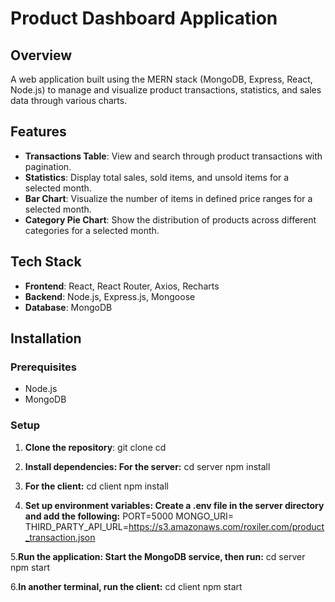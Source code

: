 # Product Dashboard Application

## Overview
A web application built using the MERN stack (MongoDB, Express, React, Node.js) to manage and visualize product transactions, statistics, and sales data through various charts.

## Features
- **Transactions Table**: View and search through product transactions with pagination.
- **Statistics**: Display total sales, sold items, and unsold items for a selected month.
- **Bar Chart**: Visualize the number of items in defined price ranges for a selected month.
- **Category Pie Chart**: Show the distribution of products across different categories for a selected month.

## Tech Stack
- **Frontend**: React, React Router, Axios, Recharts
- **Backend**: Node.js, Express.js, Mongoose
- **Database**: MongoDB

## Installation

### Prerequisites
- Node.js
- MongoDB

### Setup

1. **Clone the repository**:
   git clone <repository-url>
   cd <repository-folder>

2. **Install dependencies: For the server:**
   cd server
   npm install

3. **For the client:**
    cd client
    npm install

4. **Set up environment variables: Create a .env file in the server directory and add the following:**
     PORT=5000
     MONGO_URI=<your-mongodb-uri>
     THIRD_PARTY_API_URL=https://s3.amazonaws.com/roxiler.com/product_transaction.json

5.**Run the application: Start the MongoDB service, then run:**
    cd server
    npm start

6.**In another terminal, run the client:**
    cd client
    npm start




